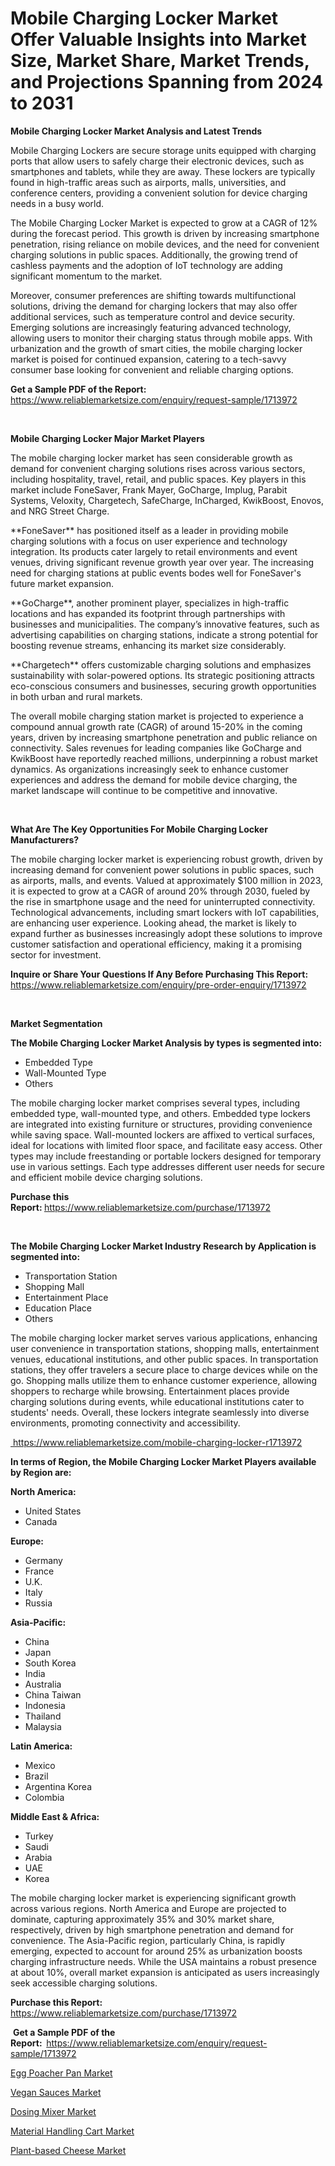 <p><h1>Mobile Charging Locker Market Offer Valuable Insights into Market Size, Market Share, Market Trends, and Projections Spanning from 2024 to 2031</h1></p><p><strong>Mobile Charging Locker Market Analysis and Latest Trends</strong></p>
<p><p>Mobile Charging Lockers are secure storage units equipped with charging ports that allow users to safely charge their electronic devices, such as smartphones and tablets, while they are away. These lockers are typically found in high-traffic areas such as airports, malls, universities, and conference centers, providing a convenient solution for device charging needs in a busy world.</p><p>The Mobile Charging Locker Market is expected to grow at a CAGR of 12% during the forecast period. This growth is driven by increasing smartphone penetration, rising reliance on mobile devices, and the need for convenient charging solutions in public spaces. Additionally, the growing trend of cashless payments and the adoption of IoT technology are adding significant momentum to the market. </p><p>Moreover, consumer preferences are shifting towards multifunctional solutions, driving the demand for charging lockers that may also offer additional services, such as temperature control and device security. Emerging solutions are increasingly featuring advanced technology, allowing users to monitor their charging status through mobile apps. With urbanization and the growth of smart cities, the mobile charging locker market is poised for continued expansion, catering to a tech-savvy consumer base looking for convenient and reliable charging options.</p></p>
<p><strong>Get a Sample PDF of the Report:&nbsp;</strong> <a href="https://www.reliablemarketsize.com/enquiry/request-sample/1713972?utm_campaign=1259&utm_medium=2&utm_source=Github&utm_content=ia&utm_term=22102024&utm_id=mobile-charging-locker">https://www.reliablemarketsize.com/enquiry/request-sample/1713972</a></p>
<p>&nbsp;</p>
<p><strong>Mobile Charging Locker Major Market Players</strong></p>
<p><p>The mobile charging locker market has seen considerable growth as demand for convenient charging solutions rises across various sectors, including hospitality, travel, retail, and public spaces. Key players in this market include FoneSaver, Frank Mayer, GoCharge, Implug, Parabit Systems, Veloxity, Chargetech, SafeCharge, InCharged, KwikBoost, Enovos, and NRG Street Charge.</p><p>**FoneSaver** has positioned itself as a leader in providing mobile charging solutions with a focus on user experience and technology integration. Its products cater largely to retail environments and event venues, driving significant revenue growth year over year. The increasing need for charging stations at public events bodes well for FoneSaver's future market expansion.</p><p>**GoCharge**, another prominent player, specializes in high-traffic locations and has expanded its footprint through partnerships with businesses and municipalities. The company’s innovative features, such as advertising capabilities on charging stations, indicate a strong potential for boosting revenue streams, enhancing its market size considerably.</p><p>**Chargetech** offers customizable charging solutions and emphasizes sustainability with solar-powered options. Its strategic positioning attracts eco-conscious consumers and businesses, securing growth opportunities in both urban and rural markets.</p><p>The overall mobile charging station market is projected to experience a compound annual growth rate (CAGR) of around 15-20% in the coming years, driven by increasing smartphone penetration and public reliance on connectivity. Sales revenues for leading companies like GoCharge and KwikBoost have reportedly reached millions, underpinning a robust market dynamics. As organizations increasingly seek to enhance customer experiences and address the demand for mobile device charging, the market landscape will continue to be competitive and innovative.</p></p>
<p>&nbsp;</p>
<p><strong>What Are The Key Opportunities For Mobile Charging Locker Manufacturers?</strong></p>
<p><p>The mobile charging locker market is experiencing robust growth, driven by increasing demand for convenient power solutions in public spaces, such as airports, malls, and events. Valued at approximately $100 million in 2023, it is expected to grow at a CAGR of around 20% through 2030, fueled by the rise in smartphone usage and the need for uninterrupted connectivity. Technological advancements, including smart lockers with IoT capabilities, are enhancing user experience. Looking ahead, the market is likely to expand further as businesses increasingly adopt these solutions to improve customer satisfaction and operational efficiency, making it a promising sector for investment.</p></p>
<p><strong>Inquire or Share Your Questions If Any Before Purchasing This Report:</strong> <a href="https://www.reliablemarketsize.com/enquiry/pre-order-enquiry/1713972?utm_campaign=1259&utm_medium=2&utm_source=Github&utm_content=ia&utm_term=22102024&utm_id=mobile-charging-locker">https://www.reliablemarketsize.com/enquiry/pre-order-enquiry/1713972</a></p>
<p>&nbsp;</p>
<p><strong>Market Segmentation</strong></p>
<p><strong>The Mobile Charging Locker Market Analysis by types is segmented into:</strong></p>
<p><ul><li>Embedded Type</li><li>Wall-Mounted Type</li><li>Others</li></ul></p>
<p><p>The mobile charging locker market comprises several types, including embedded type, wall-mounted type, and others. Embedded type lockers are integrated into existing furniture or structures, providing convenience while saving space. Wall-mounted lockers are affixed to vertical surfaces, ideal for locations with limited floor space, and facilitate easy access. Other types may include freestanding or portable lockers designed for temporary use in various settings. Each type addresses different user needs for secure and efficient mobile device charging solutions.</p></p>
<p><strong>Purchase this Report:&nbsp;</strong><a href="https://www.reliablemarketsize.com/purchase/1713972?utm_campaign=1259&utm_medium=2&utm_source=Github&utm_content=ia&utm_term=22102024&utm_id=mobile-charging-locker">https://www.reliablemarketsize.com/purchase/1713972</a></p>
<p>&nbsp;</p>
<p><strong>The Mobile Charging Locker Market Industry Research by Application is segmented into:</strong></p>
<p><ul><li>Transportation Station</li><li>Shopping Mall</li><li>Entertainment Place</li><li>Education Place</li><li>Others</li></ul></p>
<p><p>The mobile charging locker market serves various applications, enhancing user convenience in transportation stations, shopping malls, entertainment venues, educational institutions, and other public spaces. In transportation stations, they offer travelers a secure place to charge devices while on the go. Shopping malls utilize them to enhance customer experience, allowing shoppers to recharge while browsing. Entertainment places provide charging solutions during events, while educational institutions cater to students' needs. Overall, these lockers integrate seamlessly into diverse environments, promoting connectivity and accessibility.</p></p>
<p><a href="https://www.reliablemarketsize.com/mobile-charging-locker-r1713972?utm_campaign=1259&utm_medium=2&utm_source=Github&utm_content=ia&utm_term=22102024&utm_id=mobile-charging-locker">&nbsp;https://www.reliablemarketsize.com/mobile-charging-locker-r1713972</a></p>
<p><strong>In terms of Region, the Mobile Charging Locker Market Players available by Region are:</strong></p>
<p>
    <p> <strong> North America: </strong>
        <ul>
            <li>United States</li>
            <li>Canada</li>
        </ul>
        </p> 
    <p> <strong> Europe: </strong>
        <ul>
            <li>Germany</li>
            <li>France</li>
            <li>U.K.</li>
            <li>Italy</li>
            <li>Russia</li>
        </ul>
        </p> 
    <p> <strong> Asia-Pacific: </strong>
        <ul>
            <li>China</li>
            <li>Japan</li>
            <li>South Korea</li>
            <li>India</li>
            <li>Australia</li>
            <li>China Taiwan</li>
            <li>Indonesia</li>
            <li>Thailand</li>
            <li>Malaysia</li>
        </ul>
        </p> 
    <p> <strong> Latin America: </strong>
        <ul>
            <li>Mexico</li>
            <li>Brazil</li>
            <li>Argentina Korea</li>
            <li>Colombia</li>
        </ul>
        </p> 
    <p> <strong> Middle East & Africa: </strong>
        <ul>
            <li>Turkey</li>
            <li>Saudi</li>
            <li>Arabia</li>
            <li>UAE</li>
            <li>Korea</li>
        </ul>
    </p>
    </p>
<p><p>The mobile charging locker market is experiencing significant growth across various regions. North America and Europe are projected to dominate, capturing approximately 35% and 30% market share, respectively, driven by high smartphone penetration and demand for convenience. The Asia-Pacific region, particularly China, is rapidly emerging, expected to account for around 25% as urbanization boosts charging infrastructure needs. While the USA maintains a robust presence at about 10%, overall market expansion is anticipated as users increasingly seek accessible charging solutions.</p></p>
<p><strong>Purchase this Report: </strong><a href="https://www.reliablemarketsize.com/purchase/1713972?utm_campaign=1259&utm_medium=2&utm_source=Github&utm_content=ia&utm_term=22102024&utm_id=mobile-charging-locker">https://www.reliablemarketsize.com/purchase/1713972</a></p>
<p>&nbsp;<strong>Get a Sample PDF of the Report:&nbsp;&nbsp;</strong><a href="https://www.reliablemarketsize.com/enquiry/request-sample/1713972?utm_campaign=1259&utm_medium=2&utm_source=Github&utm_content=ia&utm_term=22102024&utm_id=mobile-charging-locker">https://www.reliablemarketsize.com/enquiry/request-sample/1713972</a></p>
<p><strong></strong></p>
<p><p><a href="https://www.linkedin.com/pulse/egg-poacher-pan-market-global-regional-analysis-2024-2031-mileele-qi0dc?utm_campaign=1259&utm_medium=2&utm_source=Github&utm_content=ia&utm_term=22102024&utm_id=mobile-charging-locker">Egg Poacher Pan Market</a></p><p><a href="https://github.com/guneycigdem35/Market-Research-Report-List-5/blob/main/vegan-sauces-market.md?utm_campaign=1259&utm_medium=2&utm_source=Github&utm_content=ia&utm_term=22102024&utm_id=mobile-charging-locker">Vegan Sauces Market</a></p><p><a href="https://issuu.com/reportprime-2/docs/dosing-mixer-market-size-2030.pptx_8d4aba48bf5d6f?utm_campaign=1259&utm_medium=2&utm_source=Github&utm_content=ia&utm_term=22102024&utm_id=mobile-charging-locker">Dosing Mixer Market</a></p><p><a href="https://www.linkedin.com/pulse/material-handling-cart-value-chain-analysis-from-raw-materials-jwrqc?utm_campaign=1259&utm_medium=2&utm_source=Github&utm_content=ia&utm_term=22102024&utm_id=mobile-charging-locker">Material Handling Cart Market</a></p><p><a href="https://github.com/mabutironaldo/Market-Research-Report-List-6/blob/main/plant-based-cheese-market.md?utm_campaign=1259&utm_medium=2&utm_source=Github&utm_content=ia&utm_term=22102024&utm_id=mobile-charging-locker">Plant-based Cheese Market</a></p></p>
